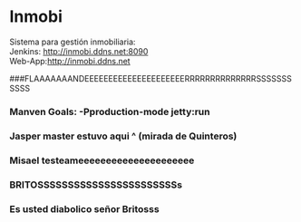 # Inmobi
Sistema para gestión inmobiliaria:    
    Jenkins: http://inmobi.ddns.net:8090   
    Web-App:http://inmobi.ddns.net

###FLAAAAAAANDEEEEEEEEEEEEEEEEEEEEERRRRRRRRRRRRRRSSSSSSSSSSS
### Manven Goals: -Pproduction-mode jetty:run
### Jasper master estuvo aqui ^ (mirada de Quinteros)
### Misael testeameeeeeeeeeeeeeeeeeeeee
### BRITOSSSSSSSSSSSSSSSSSSSSSSSs
### Es usted diabolico señor Britosss
